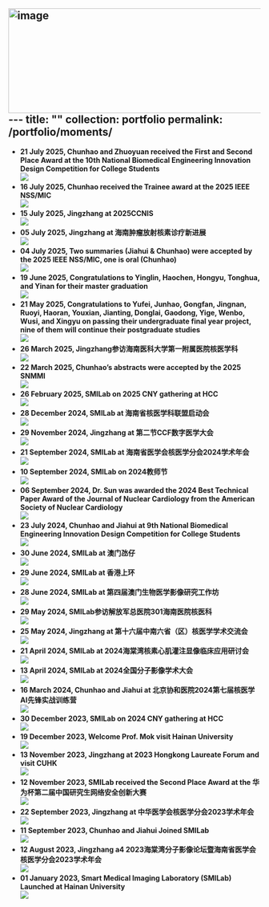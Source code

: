 <img width="1166" height="209" alt="image" src="https://github.com/user-attachments/assets/53affbf7-59a1-45a2-a318-4f84bd0ccaea" />---
title: ""
collection: portfolio
permalink: /portfolio/moments/
---
- <strong>21 July 2025, Chunhao and Zhuoyuan received the First and Second Place Award at the 10th National Biomedical Engineering Innovation Design Competition for College Students</strong><br/><img src='/images/20250721.jpg'>
- <strong>16 July 2025, Chunhao received the Trainee award at the 2025 IEEE NSS/MIC</strong><br/><img src='/images/20250716.jpg'>
- <strong>15 July 2025, Jingzhang at 2025CCNIS</strong><br/><img src='/images/20250715.jpg'>
- <strong>05 July 2025, Jingzhang at 海南肿瘤放射核素诊疗新进展</strong><br/><img src='/images/20250705.jpg'>
- <strong>04 July 2025, Two summaries (Jiahui & Chunhao) were accepted by the 2025 IEEE NSS/MIC, one is oral (Chunhao)</strong><br/><img src='/images/20250704.jpg'>
- <strong>19 June 2025, Congratulations to Yinglin, Haochen, Hongyu, Tonghua, and Yinan for their master graduation</strong><br/><img src='/images/20250619.jpg'>
- <strong>21 May 2025, Congratulations to Yufei, Junhao, Gongfan, Jingnan, Ruoyi, Haoran, Youxian, Jianting, Donglai, Gaodong, Yige, Wenbo, Wusi, and Xingyu on passing their undergraduate final year project, nine of them will continue their postgraduate studies</strong><br/><img src='/images/20250521.jpg'>
- <strong>26 March 2025, Jingzhang参访海南医科大学第一附属医院核医学科</strong><br/><img src='/images/20250326.jpg'>
- <strong>22 March 2025, Chunhao’s abstracts were accepted by the 2025 SNMMI</strong><br/><img src='/images/20250322.jpg'>
- <strong>26 February 2025, SMILab on 2025 CNY gathering at HCC</strong><br/><img src='/images/20250226.jpg'>
- <strong>28 December 2024, SMILab at 海南省核医学科联盟启动会</strong><br/><img src='/images/20241228.jpg'>
- <strong>29 November 2024, Jingzhang at 第二节CCF数字医学大会</strong><br/><img src='/images/20241129.jpg'>
- <strong>21 September 2024, SMILab at 海南省医学会核医学分会2024学术年会</strong><br/><img src='/images/20240921.jpg'>
- <strong>10 September 2024, SMILab on 2024教师节</strong><br/><img src='/images/20240910.jpg'>
- <strong>06 September 2024, Dr. Sun was awarded the 2024 Best Technical Paper Award of the Journal of Nuclear Cardiology from the American Society of Nuclear Cardiology</strong><br/><img src='/images/20240906.jpg'>
- <strong>23 July 2024, Chunhao and Jiahui at 9th National Biomedical Engineering Innovation Design Competition for College Students</strong><br/><img src='/images/20240723.jpg'>
- <strong>30 June 2024, SMILab at 澳门氹仔</strong><br/><img src='/images/20240630.jpg'>
- <strong>29 June 2024, SMILab at 香港上环</strong><br/><img src='/images/20240629.jpg'>
- <strong>28 June 2024, SMILab at 第四届澳门生物医学影像研究工作坊</strong><br/><img src='/images/20240628.jpg'>
- <strong>29 May 2024, SMILab参访解放军总医院301海南医院核医科</strong><br/><img src='/images/20240529.jpg'>
- <strong>25 May 2024, Jingzhang at 第十六届中南六省（区）核医学学术交流会</strong><br/><img src='/images/20240525.jpg'>
- <strong>21 April 2024, SMILab at 2024海棠湾核素心肌灌注显像临床应用研讨会</strong><br/><img src='/images/20240421.jpg'>
- <strong>13 April 2024, SMILab at 2024全国分子影像学术大会</strong><br/><img src='/images/20240413.jpg'>
- <strong>16 March 2024, Chunhao and Jiahui at 北京协和医院2024第七届核医学AI先锋实战训练营</strong><br/><img src='/images/20240316.jpg'>
- <strong>30 December 2023, SMILab on 2024 CNY gathering at HCC</strong><br/><img src='/images/20231230.jpg'>
- <strong>19 December 2023, Welcome Prof. Mok visit Hainan University</strong><br/><img src='/images/20231219.jpg'>
- <strong>13 November 2023, Jingzhang at 2023 Hongkong Laureate Forum and visit CUHK</strong><br/><img src='/images/20231113.jpg'>
- <strong>12 November 2023, SMILab received the Second Place Award at the 华为杯第二届中国研究生网络安全创新大赛</strong><br/><img src='/images/20231112.jpg'>
- <strong>22 September 2023, Jingzhang at 中华医学会核医学分会2023学术年会</strong><br/><img src='/images/20230922.jpg'>
- <strong>11 September 2023, Chunhao and Jiahui Joined SMILab</strong><br/><img src='/images/20230911.jpg'>
- <strong>12 August 2023, Jingzhang a4 2023海棠湾分子影像论坛暨海南省医学会核医学分会2023学术年会</strong><br/><img src='/images/20230812.jpg'>
- <strong>01 January 2023, Smart Medical Imaging Laboratory (SMILab) Launched at Hainan University</strong><br/><img src='/images/20230101.jpg'>
